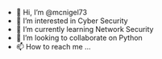- 👋 Hi, I’m @mcnigel73
- 👀 I’m interested in Cyber Security
- 🌱 I’m currently learning Network Security
- 💞️ I’m looking to collaborate on Python
- 📫 How to reach me ...

<!---
mcnigel73/mcnigel73 is a ✨ special ✨ repository because its `README.md` (this file) appears on your GitHub profile.
You can click the Preview link to take a look at your changes.
--->
